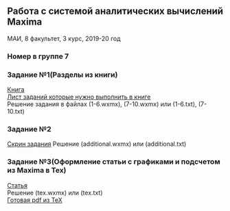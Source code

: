 ## Работа с системой аналитических вычислений Maxima

МАИ, 8 факультет, 3 курс, 2019-20 год

### Номер в группе 7

### Задание №1(Разделы из книги)
[Книга](books/task1.pdf)  
[Лист заданий которые нужно выполнить в книге](list.txt)  
Решение задания в файлах (1-6.wxmx), (7-10.wxmx) или (1-6.txt), (7-10.txt)  

### Задание №2
[Скрин задания](books/task2.jpg)
Решение (additional.wxmx) или (additional.txt)  

### Задание №3(Оформление статьи с графиками и подсчетом из Maxima в Tex)
[Статья](https://ru.wikipedia.org/wiki/%D0%9C%D0%BD%D0%BE%D0%B3%D0%BE%D1%87%D0%BB%D0%B5%D0%BD%D1%8B_%D0%A6%D0%B5%D1%80%D0%BD%D0%B8%D0%BA%D0%B5)  
Решение (tex.wxmx) или (tex.txt)  
[Готовая pdf из TeX](out.pdf)
